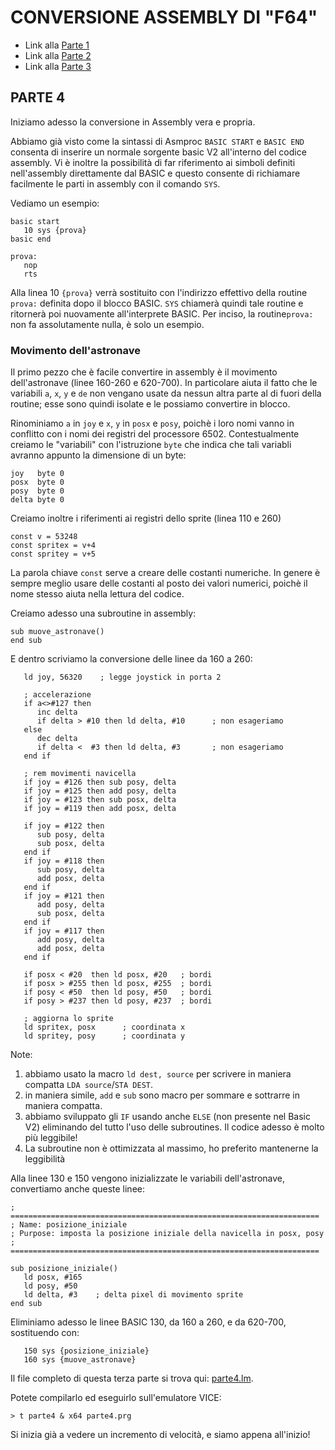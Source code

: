 # CONVERSIONE ASSEMBLY DI "F64" 

- Link alla [Parte 1](parte1.md)
- Link alla [Parte 2](parte2.md)
- Link alla [Parte 3](parte3.md)

## PARTE 4

Iniziamo adesso la conversione in Assembly vera e propria.

Abbiamo già visto come la sintassi di Asmproc `BASIC START` e `BASIC END` consenta 
di inserire un normale sorgente basic V2 all'interno del codice assembly. 
Vi è inoltre la possibilità di far riferimento ai simboli definiti nell'assembly
direttamente dal BASIC e questo consente di richiamare facilmente le
parti in assembly con il comando `SYS`. 

Vediamo un esempio:

```
basic start
   10 sys {prova}
basic end

prova:
   nop
   rts
```

Alla linea 10 `{prova}` verrà sostituito con l'indirizzo effettivo della routine `prova:` 
definita dopo il blocco BASIC. `SYS` chiamerà quindi tale routine e ritornerà 
poi nuovamente all'interprete BASIC. Per inciso, la routine`prova:` non fa assolutamente nulla, 
è solo un esempio.

### Movimento dell'astronave

Il primo pezzo che è facile convertire in assembly è il movimento dell'astronave
(linee 160-260 e 620-700). In particolare aiuta il fatto che le variabili `a`, `x`, `y` e `de`
non vengano usate da nessun altra parte al di fuori della routine; esse sono quindi
isolate e le possiamo convertire in blocco.

Rinominiamo `a` in `joy` e `x`, `y` in `posx` e `posy`, poichè i loro nomi vanno
in conflitto con i nomi dei registri del processore 6502. Contestualmente creiamo
le "variabili" con l'istruzione `byte` che indica che tali variabli avranno appunto
la dimensione di un byte:
```
joy   byte 0
posx  byte 0
posy  byte 0
delta byte 0
```

Creiamo inoltre i riferimenti ai registri dello sprite (linea 110 e 260)
```
const v = 53248
const spritex = v+4
const spritey = v+5
```

La parola chiave `const` serve a creare delle costanti numeriche. In genere è sempre meglio usare
delle costanti al posto dei valori numerici, poichè il nome stesso aiuta nella lettura del codice.

Creiamo adesso una subroutine in assembly:

```
sub muove_astronave()
end sub
```

E dentro scriviamo la conversione delle linee da 160 a 260:

```
   ld joy, 56320    ; legge joystick in porta 2

   ; accelerazione   
   if a<>#127 then
      inc delta 
      if delta > #10 then ld delta, #10      ; non esageriamo      
   else
      dec delta
      if delta <  #3 then ld delta, #3       ; non esageriamo      
   end if   

   ; rem movimenti navicella
   if joy = #126 then sub posy, delta
   if joy = #125 then add posy, delta
   if joy = #123 then sub posx, delta
   if joy = #119 then add posx, delta

   if joy = #122 then 
      sub posy, delta
      sub posx, delta
   end if
   if joy = #118 then 
      sub posy, delta
      add posx, delta
   end if
   if joy = #121 then 
      add posy, delta
      sub posx, delta
   end if
   if joy = #117 then 
      add posy, delta
      add posx, delta
   end if
   
   if posx < #20  then ld posx, #20   ; bordi
   if posx > #255 then ld posx, #255  ; bordi
   if posy < #50  then ld posy, #50   ; bordi
   if posy > #237 then ld posy, #237  ; bordi

   ; aggiorna lo sprite
   ld spritex, posx      ; coordinata x
   ld spritey, posy      ; coordinata y
```

Note:

1) abbiamo usato la macro `ld dest, source` per scrivere in maniera compatta `LDA source`/`STA DEST`.
2) in maniera simile, `add` e `sub` sono macro per sommare e sottrarre in maniera compatta.
3) abbiamo sviluppato gli `IF` usando anche `ELSE` (non presente nel Basic V2) eliminando 
del tutto l'uso delle subroutines. Il codice adesso è molto più leggibile!
4) La subroutine non è ottimizzata al massimo, ho preferito mantenerne la leggibilità

Alla linee 130 e 150 vengono inizializzate le variabili dell'astronave,
convertiamo anche queste linee:

```
; =====================================================================
; Name: posizione_iniziale
; Purpose: imposta la posizione iniziale della navicella in posx, posy
; =====================================================================

sub posizione_iniziale()
   ld posx, #165
   ld posy, #50
   ld delta, #3    ; delta pixel di movimento sprite
end sub 
```

Eliminiamo adesso le linee BASIC 130, da 160 a 260, e da 620-700, sostituendo con:
```
   150 sys {posizione_iniziale}
   160 sys {muove_astronave}
```

Il file completo di questa terza parte si trova qui: [parte4.lm](parte4.lm).

Potete compilarlo ed eseguirlo sull'emulatore VICE:

```
> t parte4 & x64 parte4.prg
```

Si inizia già a vedere un incremento di velocità, e siamo appena all'inizio!


